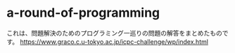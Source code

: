 # a-round-of-programming

これは、問題解決のためのプログラミング一巡りの問題の解答をまとめたものです。
<https://www.graco.c.u-tokyo.ac.jp/icpc-challenge/wp/index.html>